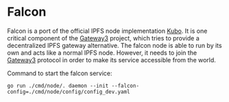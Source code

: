 # Falcon

Falcon is a port of the official IPFS node implementation [Kubo](https://github.com/ipfs/kubo).
It is one critical component of the [Gateway3](www.gw3.io) project, which tries to provide a decentralized IPFS gateway alternative.
The falcon node is able to run by its own and acts like a normal IPFS node.
However, it needs to join the [Gateway3](www.gw3.io) protocol in order to make its service accessible from the world.

Command to start the falcon service:
```
go run ./cmd/node/. daemon --init --falcon-config=./cmd/node/config/config_dev.yaml
```
